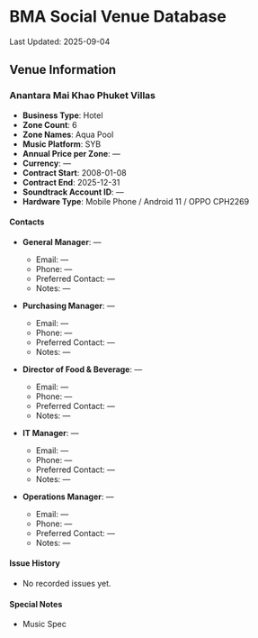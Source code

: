 # BMA Social Venue Database

Last Updated: 2025-09-04

## Venue Information

### Anantara Mai Khao Phuket Villas
- **Business Type**: Hotel
- **Zone Count**: 6
- **Zone Names**: Aqua Pool
- **Music Platform**: SYB
- **Annual Price per Zone**: —
- **Currency**: —
- **Contract Start**: 2008-01-08
- **Contract End**: 2025-12-31
- **Soundtrack Account ID**: —
- **Hardware Type**: Mobile Phone / Android 11 / OPPO CPH2269

#### Contacts
- **General Manager**: —
  - Email: —
  - Phone: —
  - Preferred Contact: —
  - Notes: —

- **Purchasing Manager**: —
  - Email: —
  - Phone: —
  - Preferred Contact: —
  - Notes: —

- **Director of Food & Beverage**: —
  - Email: —
  - Phone: —
  - Preferred Contact: —
  - Notes: —

- **IT Manager**: —
  - Email: —
  - Phone: —
  - Preferred Contact: —
  - Notes: —

- **Operations Manager**: —
  - Email: —
  - Phone: —
  - Preferred Contact: —
  - Notes: —

#### Issue History
- No recorded issues yet.

#### Special Notes
- Music Spec
